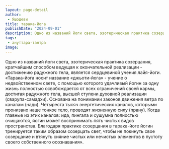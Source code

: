 ```yaml
---
layout: page-detail
author:
 - Яшодеви
title: тарака-йога
publishDate: "2024-09-01"
description: Одно из названий йоги света, эзотерическая практика созерцания, кратчайшим способом ведущая к окончательной реализации - достижению радужного тела, является сердцевиной учения лайя-йоги.
tags:
 - ануттара-тантра
image: 
---
```


Одно из названий йоги света, эзотерическая практика созерцания, кратчайшим способом ведущая к окончательной реализации - достижению радужного тела, является сердцевиной учения лайя-йоги.
 «Тарака-йога носит название «джьоти-йога» - учение о недвойственном свете, с помощью которого удачливый йогин за одну жизнь полностью освобождается от всех ограничений своей кармы, достигая радужного тела, высшей ступени духовной реализации (сварупа-самадхи). Основана на понимании законов движения ветра по каналам (нади). Четыреста тысяч энергетических каналов, которыми пронизано наше тонкое тело, проводят жизненную силу (прану). Когда главные из этих каналов: ида, пингала и сушумна полностью очищаются, йогин может воспринимать пять чистых видов пространства. Благодаря практике созерцания в тарака-йоге йогин тренируется таким образом созерцать свет, чтобы не покинуть свое созерцание и втянуть сияние чистых или нечистых элементов в пустоту своего собственного осознавания».

